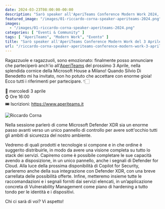 ```yaml
---
date: 2024-03-23T08:00:00-00:00
description: "Sarò speaker all'AperiTeams Conference Modern Work 2024, organizzata da Inside Technologies e dalla community windowsServer.it"
featured_image: "/images/01-riccardo-corna-speaker-aperiteams-2024.png"
images:
  - "/images/01-riccardo-corna-speaker-aperiteams-2024.png"
categories: [ "Eventi & Community" ]
tags: [ "AperiTeams", "Modern Work", "Evento" ]
title: "Sarò speaker all'AperiTeams Conference Modern Work del 3 Aprile 2024"
url: "/riccardo-corna-speaker-aperiteams-conference-modern-work-3-aprile-2024"
---
```

Ragazzuole e ragazzuoli, sono emozionato: finalmente posso annunciare che parteciperò anch'io all'[AperiTeams](https://www.aperiteams.it) del prossimo 3 Aprile, nella splendida cornice della Microsoft House a Milano! Quando Silvio Di Benedetto mi ha invitato, non ho potuto che accettare con enorme gioia!
Ecco tutti i riferimenti per partecipare. 👇🏻

📆 mercoledì 3 aprile  
⌚ Ore 16:00  
🎟️ Iscrizioni: https://www.aperiteams.it

![Riccardo Corna](/images/1711104456656.jpeg)

Nella sessione parlerò di come Microsoft Defender XDR sia un enorme passo avanti verso un unico pannello di controllo per avere sott'occhio tutti gli ambiti di sicurezza del nostro ambiente.

Vedremo di quali prodotti e tecnologie si compone e in che ordine è suggerito distribuirle, in modo da avere una visione completa su tutto lo stack dei servizi.
Capiremo come è possibile completare le sue capacità avendo a disposizione, in un unico pannello, anche i segnali di Defender for Cloud.
Alla luce della prossima disponibilità di Copilot for Security, parleremo anche della sua integrazione con Defender XDR, con una breve carrellata delle possibilità offerte.
Infine, metteremo insieme tutte le raccomandazioni e i segnali forniti dai servizi elencati, in un’applicazione concreta di Vulnerability Management come piano di hardening a tutto tondo per le identità e i dispositivi.

Chi ci sarà di voi? Vi aspetto!